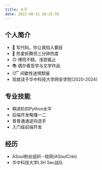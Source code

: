 ```yaml
---
title: 关于
date: 2022-08-31 10:25:55
---
```

<h2>个人简介</h2>
<ul>
    <li>🤩 写代码，你让我陷入癫狂</li>
    <li>🔨 热爱折腾但三分钟热度</li>
    <li>🙃 博而不精，浅尝辄止</li>
    <li>📚 偶尔看哲学与文学作品</li>
    <li>😴 间歇性迷惘颓废</li>
    <li>现就读于华中科技大学网安学院(2020-2024)</li>
</ul>
<h2>专业技能</h2>
<ul>
    <li>稍进阶的Python水平</li>
    <li>后端开发略懂一二</li>
    <li>普普通通逆向选手</li>
    <li>入门级前端开发</li>
</ul>
<h2>经历</h2>
<ul>
    <li>ASoul粉丝组织--枝网(ASoulCnki)</li>
    <li>华中科技大学L3H Sec战队</li>
</ul>